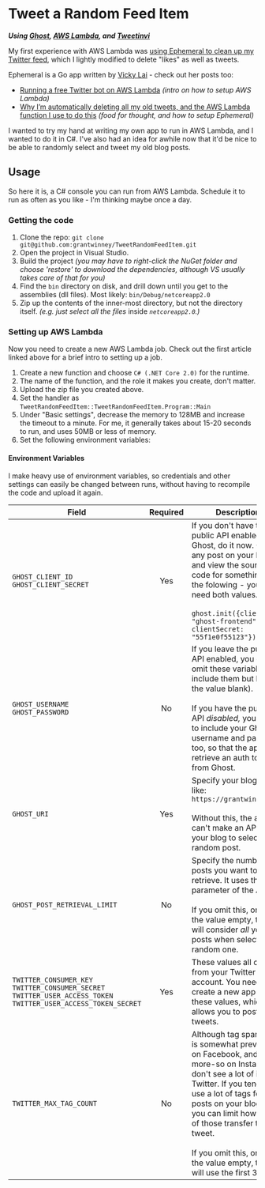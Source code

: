 # Tweet a Random Feed Item

***Using [Ghost](https://ghost.org/), [AWS Lambda](https://aws.amazon.com/lambda/), and [Tweetinvi](https://github.com/linvi/tweetinvi)***

My first experience with AWS Lambda was [using Ephemeral to clean up my Twitter feed](https://grantwinney.com/my-first-experience-with-aws-lambda/), which I lightly modified to delete "likes" as well as tweets.

Ephemeral is a Go app written by [Vicky Lai](https://vickylai.com/) - check out her posts too:

* [Running a free Twitter bot on AWS Lambda](https://vickylai.com/verbose/free-twitter-bot-aws-lambda/#setting-up-aws-lambda "Running a free Twitter bot on AWS Lambda") _(intro on how to setup AWS Lambda)_
* [Why I’m automatically deleting all my old tweets, and the AWS Lambda function I use to do this](https://medium.freecodecamp.org/why-im-automatically-deleting-all-my-old-tweets-and-the-aws-lambda-function-i-use-to-do-this-6d26ef517ee1 "Why I’m automatically deleting all my old tweets, and the AWS Lambda function I use to do this") _(food for thought, and how to setup Ephemeral)_

I wanted to try my hand at writing my own app to run in AWS Lambda, and I wanted to do it in C#. I've also had an idea for awhile now that it'd be nice to be able to randomly select and tweet my old blog posts.

## Usage

So here it is, a C# console you can run from AWS Lambda. Schedule it to run as often as you like - I'm thinking maybe once a day.

### Getting the code

1. Clone the repo: `git clone git@github.com:grantwinney/TweetRandomFeedItem.git`
2. Open the project in Visual Studio.
3. Build the project _(you may have to right-click the NuGet folder and choose 'restore' to download the dependencies, although VS usually takes care of that for you)_
4. Find the `bin` directory on disk, and drill down until you get to the assemblies (dll files). Most likely: `bin/Debug/netcoreapp2.0`
5. Zip up the contents of the inner-most directory, but not the directory itself. _(e.g. just select all the files_ inside _`netcoreapp2.0`.)_

### Setting up AWS Lambda

Now you need to create a new AWS Lambda job. Check out the first article linked above for a brief intro to setting up a job.

1. Create a new function and choose `C# (.NET Core 2.0)` for the runtime.
2. The name of the function, and the role it makes you create, don't matter.
3. Upload the zip file you created above.
4. Set the handler as `TweetRandomFeedItem::TweetRandomFeedItem.Program::Main`
5. Under "Basic settings", decrease the memory to 128MB and increase the timeout to a minute. For me, it generally takes about 15-20 seconds to run, and uses 50MB or less of memory.
6. Set the following environment variables:

#### Environment Variables

I make heavy use of environment variables, so credentials and other settings can easily be changed between runs, without having to recompile the code and upload it again.

| Field        | Required           | Description  |
| ------------- |:-------------:| -----|
| `GHOST_CLIENT_ID`<br>`GHOST_CLIENT_SECRET` | Yes | If you don't have the public API enabled in Ghost, do it now. Open any post on your blog and view the source code for something like the folowing - you'll need both values.<br><br>`ghost.init({clientId: "ghost-frontend", clientSecret: "55f1e0f55123"});`
| `GHOST_USERNAME`<br>`GHOST_PASSWORD` | No | If you leave the public API enabled, you can omit these variables (or include them but leave the value blank).<br><br>If you have the public API _disabled,_ you need to include your Ghost username and password too, so that the app can retrieve an auth token from Ghost. |
| `GHOST_URI`   | Yes | Specify your blog URL, like: `https://grantwinney.com`<br><br>Without this, the app can't make an API call to your blog to select a random post. |
| `GHOST_POST_RETRIEVAL_LIMIT`      | No | Specify the number of posts you want to retrieve. It uses the [limit](https://api.ghost.org/docs/limit) parameter of the API.<br><br>If you omit this, or leave the value empty, the app will consider *all* your posts when selecting a random one. |
| `TWITTER_CONSUMER_KEY`<br>`TWITTER_CONSUMER_SECRET`<br>`TWITTER_USER_ACCESS_TOKEN`<br>`TWITTER_USER_ACCESS_TOKEN_SECRET`      | Yes      | These values all come from your Twitter account. You need to create a new app to get these values, which allows you to post tweets. |
| `TWITTER_MAX_TAG_COUNT` | No      | Although tag spamming is somewhat prevalent on Facebook, and even more-so on Instagram, I don't see a lot of it on Twitter. If you tend to use a lot of tags for posts on your blog, then you can limit how many of those transfer to your tweet.<br><br>If you omit this, or leave the value empty, the app will use the first 3 tags. |

